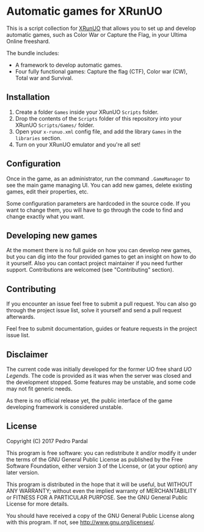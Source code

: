 # Automatic games for XRunUO

This is a script collection for [XRunUO](https://github.com/xrunuo/xrunuo) that allows you to set up and develop automatic games, such as Color War or Capture the Flag, in your Ultima Online freeshard.

The bundle includes:
* A framework to develop automatic games.
* Four fully functional games: Capture the flag (CTF), Color war (CW), Total war and Survival.

## Installation

1. Create a folder `Games` inside your XRunUO `Scripts` folder.
2. Drop the contents of the `Scripts` folder of this repository into your XRunUO `Scripts/Games/` folder.
3. Open your `x-runuo.xml` config file, and add the library `Games` in the `libraries` section.
4. Turn on your XRunUO emulator and you're all set!

## Configuration

Once in the game, as an administrator, run the command `.GameManager` to see the main game managing UI. You can add new games, delete existing games, edit their properties, etc.

Some configuration parameters are hardcoded in the source code. If you want to change them, you will have to go through the code to find and change exactly what you want.

## Developing new games

At the moment there is no full guide on how you can develop new games, but you can dig into the four provided games to get an insight on how to do it yourself. Also you can contact project maintainer if you need further support. Contributions are welcomed (see "Contributing" section).

## Contributing

If you encounter an issue feel free to submit a pull request. You can also go through the project issue list, solve it yourself and send a pull request afterwards.

Feel free to submit documentation, guides or feature requests in the project issue list.

## Disclaimer

The current code was initially developed for the former UO free shard _UO Legends_. The code is provided as it was when the server was closed and the development stopped. Some features may be unstable, and some code may not fit generic needs.

As there is no official release yet, the public interface of the game developing framework is considered unstable.

## License

Copyright (C) 2017 Pedro Pardal

This program is free software: you can redistribute it and/or modify it under the terms of the GNU General Public License as published by the Free Software Foundation, either version 3 of the License, or (at your option) any later version.

This program is distributed in the hope that it will be useful, but WITHOUT ANY WARRANTY; without even the implied warranty of MERCHANTABILITY or FITNESS FOR A PARTICULAR PURPOSE. See the GNU General Public License for more details.

You should have received a copy of the GNU General Public License along with this program. If not, see <http://www.gnu.org/licenses/>.
